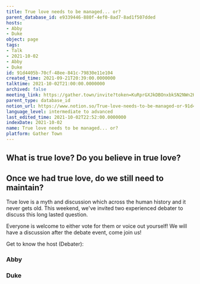 ```yaml
---
title: True love needs to be managed... or?
parent_database_id: e9339446-880f-4ef0-8ad7-8ad1f507dded
hosts:
- Abby
- Duke
object: page
tags:
- Talk
- 2021-10-02
- Abby
- Duke
id: 91d4405b-70cf-48ee-841c-79830e11e104
created_time: 2021-09-21T20:39:00.0000000
talktime: 2021-10-02T21:00:00.0000000
archived: false
meeting_link: https://gather.town/invite?token=KuRprGXJkDBOnxbkSN2NWn2HuHjwl9GJ
parent_type: database_id
notion_url: https://www.notion.so/True-love-needs-to-be-managed-or-91d4405b70cf48ee841c79830e11e104
language_level: intermediate to advanced
last_edited_time: 2021-10-02T22:52:00.0000000
indexDate: 2021-10-02
name: True love needs to be managed... or?
platform: Gather Town
---
```



## What is true love? Do you believe in true love? 
## Once we had true love, do we still need to maintain?

True love is a myth and discussion which across the human history and it never gets old. This weekend, we've invited two experienced debater to discuss this long lasted question.

Everyone is welcome to either vote for them or voice out yourself! We will have a discussion after the debate event, come join us!

Get to know the host (Debater):
### Abby
### Duke





